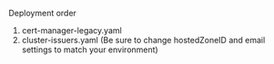 Deployment order
1.  cert-manager-legacy.yaml
2.  cluster-issuers.yaml (Be sure to change hostedZoneID and email settings to match your environment)
